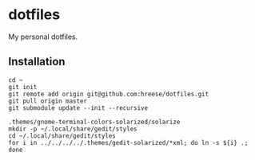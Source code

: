 # dotfiles #

My personal dotfiles.

## Installation ##

    cd ~
    git init
    git remote add origin git@github.com:hreese/dotfiles.git
    git pull origin master
    git submodule update --init --recursive
    
    .themes/gnome-terminal-colors-solarized/solarize
    mkdir -p ~/.local/share/gedit/styles
    cd ~/.local/share/gedit/styles
    for i in ../../../../.themes/gedit-solarized/*xml; do ln -s ${i} .; done
